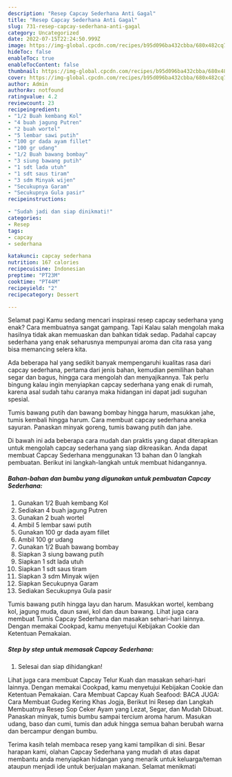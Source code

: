 ```yaml
---
description: "Resep Capcay Sederhana Anti Gagal"
title: "Resep Capcay Sederhana Anti Gagal"
slug: 731-resep-capcay-sederhana-anti-gagal
category: Uncategorized
date: 2022-07-15T22:24:50.999Z
image: https://img-global.cpcdn.com/recipes/b95d096ba432cbba/680x482cq70/capcay-sederhana-foto-resep-utama.jpg
hideToc: false
enableToc: true
enableTocContent: false
thumbnail: https://img-global.cpcdn.com/recipes/b95d096ba432cbba/680x482cq70/capcay-sederhana-foto-resep-utama.jpg
cover: https://img-global.cpcdn.com/recipes/b95d096ba432cbba/680x482cq70/capcay-sederhana-foto-resep-utama.jpg
author: Admin
authorAv: notfound
ratingvalue: 4.2
reviewcount: 23
recipeingredient:
- "1/2 Buah kembang Kol"
- "4 buah jagung Putren"
- "2 buah wortel"
- "5 lembar sawi putih"
- "100 gr dada ayam fillet"
- "100 gr udang"
- "1/2 Buah bawang bombay"
- "3 siung bawang putih"
- "1 sdt lada utuh"
- "1 sdt saus tiram"
- "3 sdm Minyak wijen"
- "Secukupnya Garam"
- "Secukupnya Gula pasir"
recipeinstructions:

- "Sudah jadi dan siap dinikmati!"
categories:
- Resep
tags:
- capcay
- sederhana

katakunci: capcay sederhana 
nutrition: 167 calories
recipecuisine: Indonesian
preptime: "PT23M"
cooktime: "PT44M"
recipeyield: "2"
recipecategory: Dessert

---
```



Selamat pagi Kamu sedang mencari inspirasi resep capcay sederhana yang enak? Cara membuatnya sangat gampang. Tapi Kalau salah mengolah maka hasilnya tidak akan memuaskan dan bahkan tidak sedap. Padahal capcay sederhana yang enak seharusnya mempunyai aroma dan cita rasa yang bisa memancing selera kita.


Ada beberapa hal yang sedikit banyak mempengaruhi kualitas rasa dari capcay sederhana, pertama dari jenis bahan, kemudian pemilihan bahan segar dan bagus, hingga cara mengolah dan menyajikannya. Tak perlu bingung kalau ingin menyiapkan capcay sederhana yang enak di rumah, karena asal sudah tahu caranya maka hidangan ini dapat jadi suguhan spesial.

Tumis bawang putih dan bawang bombay hingga harum, masukkan jahe, tumis kembali hingga harum. Cara membuat capcay sederhana aneka sayuran. Panaskan minyak goreng, tumis bawang putih dan jahe.


Di bawah ini ada beberapa cara mudah dan praktis yang dapat diterapkan untuk mengolah capcay sederhana yang siap dikreasikan. Anda dapat membuat Capcay Sederhana menggunakan 13 bahan dan 0 langkah pembuatan. Berikut ini langkah-langkah untuk membuat hidangannya.

<!--inarticleads1-->

##### Bahan-bahan dan bumbu yang digunakan untuk pembuatan Capcay Sederhana:

1. Gunakan 1/2 Buah kembang Kol
1. Sediakan 4 buah jagung Putren
1. Gunakan 2 buah wortel
1. Ambil 5 lembar sawi putih
1. Gunakan 100 gr dada ayam fillet
1. Ambil 100 gr udang
1. Gunakan 1/2 Buah bawang bombay
1. Siapkan 3 siung bawang putih
1. Siapkan 1 sdt lada utuh
1. Siapkan 1 sdt saus tiram
1. Siapkan 3 sdm Minyak wijen
1. Siapkan Secukupnya Garam
1. Sediakan Secukupnya Gula pasir


Tumis bawang putih hingga layu dan harum. Masukkan wortel, kembang kol, jagung muda, daun sawi, kol dan daun bawang. Lihat juga cara membuat Tumis Capcay Sederhana dan masakan sehari-hari lainnya. Dengan memakai Cookpad, kamu menyetujui Kebijakan Cookie dan Ketentuan Pemakaian. 

<!--inarticleads2-->

##### Step by step untuk memasak Capcay Sederhana:


1. Selesai dan siap dihidangkan!

Lihat juga cara membuat Capcay Telur Kuah dan masakan sehari-hari lainnya. Dengan memakai Cookpad, kamu menyetujui Kebijakan Cookie dan Ketentuan Pemakaian. Cara Membuat Capcay Kuah Seafood: BACA JUGA: Cara Membuat Gudeg Kering Khas Jogja, Berikut Ini Resep dan Langkah Membuatnya Resep Sop Ceker Ayam yang Lezat, Segar, dan Mudah Dibuat. Panaskan minyak, tumis bumbu sampai tercium aroma harum. Masukan udang, baso dan cumi, tumis dan aduk hingga semua bahan berubah warna dan bercampur dengan bumbu. 

Terima kasih telah membaca resep yang kami tampilkan di sini. Besar harapan kami, olahan Capcay Sederhana yang mudah di atas dapat membantu anda menyiapkan hidangan yang menarik untuk keluarga/teman ataupun menjadi ide untuk berjualan makanan. Selamat menikmati

